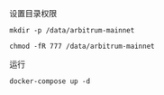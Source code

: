 设置目录权限

```shell
mkdir -p /data/arbitrum-mainnet

chmod -fR 777 /data/arbitrum-mainnet
```

运行

```shell
docker-compose up -d
```